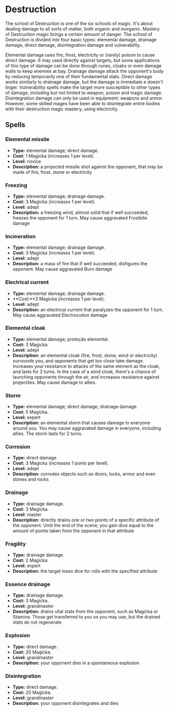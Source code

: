 # Destruction

The school of Destruction is one of the six schools of magic. It's about dealing damage to all sorts of matter, both organic and inorganic. Mastery of Destruction magic brings a certain amount of danger. The school of Destruction is divided into four basic types: elemental damage, drainage damage, direct damage, disintegration damage and vulnerability.

Elemental damage uses fire, frost, electricity or (rarely) poison to cause direct damage. It may used directly against targets, but some applications of this type of damage can be done through runes, cloaks or even damage walls to keep enemies at bay. Drainage damage attack the opponent's body by reducing temporarily one of their fundamental stats. Direct damage works similarly to drainage damage, but the damage is immediate e doesn't linger. Vulnerability spells make the target more susceptible to other types of damage, including  but not limited to weapon, poison and magic damage. Disintegration damage can only be used in equipment: weapons and armor. However, some skilled mages have been able to disintegrate entire bodies with their destruction magic mastery, using electricity.

## Spells
### Elemental missile
* **Type:** elemental damage; direct damage.
* **Cost:** 1 Magicka (increases 1 per level).
* **Level:** novice
* **Description:** a projected missile shot against the opponent, that may be made of fire, frost, stone or electricity

### Freezing
* **Type:** elemental damage; drainage damage.
* **Cost:** 3 Magicka (increases 1 per level).
* **Level:** adept
* **Description:** a freezing wind, almost solid that if well succeeded, freezes the opponent for 1 turn. May cause aggravated Frostbite damage

### Incineration
* **Type:** elemental damage; drainage damage.
* **Cost:** 3 Magicka (increases 1 per level).
* **Level:** adept
* **Description:** a mass of fire that if well succeeded, disfigures the opponent. May cause aggravated Burn damage

### Electrical current
* **Type:** elemental damage; drainage damage.
* **Cost:**3 Magicka (increases 1 per level).
* **Level:** adept
* **Description:** an electrical current that paralyzes the opponent for 1 turn. May cause aggravated Electrocution damage

### Elemental cloak
* **Type:** elemental damage; proteção elemental.
* **Cost:** 3 Magicka.
* **Level:** adept
* **Description:** an elemental cloak (fire, frost, stone, wind or electricity) surrounds you, and opponents that get too close take damage. Increases your resistance to attacks of the same element as the cloak, and lasts for 2 turns. In the case of a wind cloak, there's a chance of launching opponents through the air, and increases resistance against projectiles. May cause damage to allies.

### Storm
* **Type:** elemental damage; direct damage; drainage damage.
* **Cost:** 5 Magicka.
* **Level:** expert
* **Description:** an elemental storm that causes damage to everyone around you. You may cause aggravated damage in everyone, including allies. The storm lasts for 2 turns.

### Corrosion
* **Type:** direct damage.
* **Cost:** 3 Magicka (increases 1 ponto per level).
* **Level:** adept
* **Description:** corrodes objects such as doors, locks, armor and even stones and rocks

### Drainage
* **Type:** drainage damage.
* **Cost:** 3 Magicka.
* **Level:** master
* **Description:** directly drains one or two points of a specific attribute of the opponent. Until the end of the scene, you gain dice equal to the amount of points taken from the opponent in that attribute

### Fragility
* **Type:** drainage damage.
* **Cost:** 2 Magicka.
* **Level:** expert
* **Description:** the target loses dice for rolls with the specified attribute

### Essence drainage
* **Type:** drainage damage.
* **Cost:** 3 Magicka.
* **Level:** grandmaster
* **Description:** drains vital stats from the opponent, such as Magicka or Stamina. Those get transferred to you so you may use, but the drained stats do not regenerate

### Explosion
* **Type:** direct damage.
* **Cost:** 20 Magicka.
* **Level:** grandmaster
* **Description:** your opponent dies in a spontaneous explosion

### Disintegration
* **Type:** direct damage.
* **Cost:** 20 Magicka.
* **Level:** grandmaster
* **Description:** your opponent disintegrates and dies
